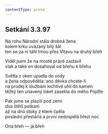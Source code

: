 ```yaml
---
contentType: prose
---
```


## Setkání 3.3.97

Na rohu Národní stála drobná žena  
kolem krku uvázaný bílý šál  
ten se za ní táhl tmou přes Vltavu na druhý břeh

Viděl jsem že na mostě právě zastavil  
vlak a také on dosahoval od břehu k břehu

Světla z oken upadla do vody  
a žena odpověděla: ano děvka chcete-li  
na prodej k službám lechtivé uhlí do kamen  
těžký ten unavený loket zasekla do mého Pojďte

Pak jsme se plazili pod zemí  
dva štíhlí potkani  
až na dno stoky z které čpěla  
poslední přestárlá a první nedospělá březí noc

Ona břeh — já břeh
